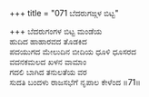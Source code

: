 +++
title = "071 ಬೆದರುಗಙ್ಗಳ ಬಿಟ್ಟ"

+++
ಬೆದರುಗಂಗಳ ಬಿಟ್ಟ ಮಂಡೆಯ   
ಹುದಿದ ಹಾಹಾರವದ ತೊಡಕಿದ   
ಪದಯುಗದ ಮೇಲುದಿನ ಬೀದಿಯ ಧೂಳಿ ಧೂಸರದ   
ವದನಕಮಲದ ಖಳನ ವಾಮಾಂ  
ಗದಲಿ ಬಾಗಿದ ತನುಲತೆಯ ವರ  
ಸುದತಿ ಬಂದಳು ರಾಜಸಭೆಗೆ ನೃಪಾಲ ಕೇಳೆಂದ     ॥71॥